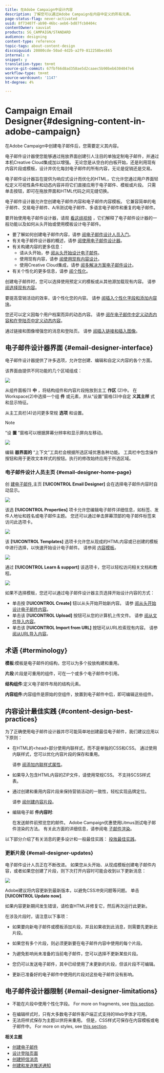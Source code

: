 ```yaml
---
title: 在Adobe Campaign中设计内容
description: 了解您可以通过Adobe Campaign在内容中定义的所有元素。
page-status-flag: never-activated
uuid: 8f73407f-ab90-46bc-aeb6-bd87fcb0404c
contentOwner: sauviat
products: SG_CAMPAIGN/STANDARD
audience: designing
content-type: reference
topic-tags: about-content-design
discoiquuid: 20800cde-50ad-4d2b-a2f9-812258bec665
internal: n
snippet: y
translation-type: tm+mt
source-git-commit: 67fbf66d8ad358ae5d2caaec5b90beb6304047e6
workflow-type: tm+mt
source-wordcount: '1147'
ht-degree: 4%

---
```



# Campaign Email Designer{#designing-content-in-adobe-campaign}

在Adobe Campaign中创建电子邮件后，您需要定义其内容。

电子邮件设计器使您能够通过拖放界面创建引人注目的单独定制电子邮件，并通过本机Creative Cloud集成加以增强。 无论您是从空白的白板开始，还是利用现有内容片段或模板，设计并优化每封电子邮件的所有内容，无论是促销还是交易。

电子邮件设计器旨在提供为响应式设计而优化的HTML，它允许您通过用户界面轻松定义可视性条件和动态内容并将它们直接应用于电子邮件、模板或片段。 只需单击按钮，即可在拖放界面和HTML代码之间无缝切换。

电子邮件设计器允许您创建电子邮件内容和电子邮件内容模板。 它兼容简单的电子邮件、交易电子邮件、A/B测试电子邮件、多语言电子邮件和重复的电子邮件。

要开始使用电子邮件设计器，请观 [看这组视频](https://docs.adobe.com/content/help/en/campaign-learn/campaign-standard-tutorials/designing-content/email-designer/email-designer-overview.html#GettingStarted) ，它们解释了电子邮件设计器的一般功能以及如何从头开始或使用模板设计电子邮件。

<!--The Email Designer has more features than the Legacy Editor and is backward compatible.-->

* 要了解如何创建电子邮件内容，请参 [阅电子邮件设计人员入门](../../designing/using/quick-start.md)。
* 有关电子邮件设计器的概述，请参 [阅使用电子邮件设计器](../../designing/using/designing-content-in-adobe-campaign.md)。
* 有关构建内容的更多信息：
   * 请从头开始，参 [阅从头开始设计电子邮件](../../designing/using/designing-from-scratch.md)。
   * 使用现有内容，请参 [阅使用现有内容设计](../../designing/using/using-existing-content.md)。
   * 使用Creative Cloud集成，请参 [阅多解决方案电子邮件设计](../../designing/using/using-integrations.md)。
* 有关个性化的更多信息，请参 [阅个性化](../../designing/using/personalization.md)。

创建电子邮件时，您可以选择使用预定义的模板或从其他源加载现有内容。 请参 [阅选择现有内容](../../designing/using/using-existing-content.md#selecting-an-existing-content)。

要提高营销活动的效率，请个性化您的内容。 请参 [阅插入个性化字段](../../designing/using/personalization.md#inserting-a-personalization-field)[和添加内容块](../../designing/using/personalization.md#adding-a-content-block)。

您还可以定义因每个用户档案而异的动态内容。 请参 [阅在电子邮件中定义动态内](../../designing/using/personalization.md#defining-dynamic-content-in-an-email)[容和在登陆页中定义动态内容](../../channels/using/designing-a-landing-page.md#defining-dynamic-content-in-a-landing-page)。

通过链接和图像增强您的消息和登陆页。 请参 [阅插入链接](../../designing/using/links.md#inserting-a-link)[和插入图像](../../designing/using/images.md#inserting-images)。

## 电子邮件设计器界面 {#email-designer-interface}

电子邮件设计器提供了许多选项，允许您创建、编辑和自定义内容的各个方面。

该界面由提供不同功能的几个区域组成：

![](assets/email_designer_overview.png)

从组件面板(1) **中** ，将结构组件和内容片段拖放到主工 **作区** (2)中。 在Workspace(2)中选择一个组 **件** 或元素，并从“设置”窗格(3)中自定 **义其主样** 式和显示特征。

从主工具栏(4)访问更多常规 **选项** 和设置。

>[!NOTE]
>
>“设 **置** ”窗格可以根据屏幕分辨率和显示屏向左移动。

![](assets/email_designer_toolbar.png)

编辑 **器界面的** “上下文”工具栏会根据所选区域优惠各种功能。 工具栏中包含操作按钮和用于更改文本样式的按钮。执行的修改始终应用于所选区域。

### 电子邮件设计人员主页 {#email-designer-home-page}

创 [建电子邮件](../../channels/using/creating-an-email.md),主页 **[!UICONTROL Email Designer]** 会在选择电子邮件内容时自动显示。

![](assets/email_designer_home_page.png)

该选 **[!UICONTROL Properties]** 项卡允许您编辑电子邮件详细信息，如标签、发件人地址和姓名或电子邮件主题。 您还可以通过单击屏幕顶部的电子邮件标签来访问此选项卡。

![](assets/email_designer_home_properties.png)

该 **[!UICONTROL Templates]** 选项卡允许您从现成的HTML内容或已创建的模板中进行选择，以快速开始设计电子邮件。 请参阅 [内容模板](../../designing/using/using-reusable-content.md#content-templates)。

![](assets/email_designer_home_templates.png)

通过 **[!UICONTROL Learn & support]** 该选项卡，您可以轻松访问相关文档和教程。

![](assets/email_designer_home_support.png)

如果不选择模板，您还可以通过电子邮件设计器主页选择开始设计内容的方式：

* 单击按 **[!UICONTROL Create]** 钮以从头开始开始新内容。 请参 [阅从头开始设计电子邮件内容](../../designing/using/designing-from-scratch.md#designing-an-email-content-from-scratch)。
* 单击该 **[!UICONTROL Upload]** 按钮可从您的计算机上传文件。 请参 [阅从文件导入内容](../../designing/using/using-existing-content.md#importing-content-from-a-file)。
* 单击该 **[!UICONTROL Import from URL]** 按钮可从URL检索现有内容。 请参 [阅从URL导入内容](../../designing/using/using-existing-content.md#importing-content-from-a-url)。

## 术语 {#terminology}

**模板**:模板是电子邮件的结构，您可以为多个投放构建和重用。

**片段**:片段是可重用的组件，可在一个或多个电子邮件中引用。

**结构组件**:定义电子邮件布局的结构元素。

**内容组件**:内容组件是原始的空组件，放置到电子邮件中后，即可编辑这些组件。

## 内容设计最佳实践 {#content-design-best-practices}

为了正确使用电子邮件设计器并尽可能简单地创建最佳电子邮件，我们建议应用以下原则：

* 在HTML的&lt;head>部分使用内联样式，而不是单独的CSS和CSS。 通过使用内联样式，您可以优化内容片段的保存和重用。

   请参 [阅添加内联样式属性](../../designing/using/styles.md#adding-inline-styling-attributes)。

* 如果导入包含HTML内容的ZIP文件，请使用常规CSS。 不支持SCSS样式表。

* 通过创建和重用内容片段来保持营销活动的一致性，轻松实现品牌定位。

   请参 [阅创建内容片段](../../designing/using/using-reusable-content.md#creating-a-content-fragment)。

* 编辑电子邮 **件内容时**:

   在发送邮件前预览您的邮件。 Adobe Campaign优惠使用Litmus测试电子邮件渲染的方法。 有关此方面的详细信息，请参阅电 [子邮件渲染](../../sending/using/email-rendering.md)。

以下部分介绍了有关消息的更多设计和一般最佳实践： [投放最佳实践](../../sending/using/delivery-best-practices.md)。

### 更新片段 {#email-designer-updates}

电子邮件设计人员正在不断改进。 如果您从头开始、从现成模板创建电子邮件内容，或者如果您创建了片段，则下次打开内容时可能会收到以下更新消息：

![](assets/email_designer_fragment_patch_message.png)

Adobe建议将内容更新到最新版本，以避免CSS冲突问题等问题。 单击 **[!UICONTROL Update now]**.

如果内容更新期间发生错误，请检查HTML并修复它，然后再次运行此更新。

在涉及片段时，请注意以下事项：

* 如果要向新电子邮件或模板添加片段，并且如果收到此消息，则需要先更新此片段。

* 如果您有多个片段，则必须更新要在电子邮件内容中使用的每个片段。

* 为避免影响尚未准备的当前电子邮件，您可以选择不更新某些片段。

* 您仍可以发送电子邮件，其中已经使用了未更新的片段，但该片段不可编辑。

* 更新已准备好的电子邮件中使用的片段对这些电子邮件没有影响。

## 电子邮件设计器限制 {#email-designer-limitations}

* 不能在片段中使用个性化字段。 For more on fragments, see [this section](../../designing/using/using-reusable-content.md#about-fragments).

<!--* You cannot save directly as a fragment some content of an email that you are editing within the Email Designer. You need to copy-paste the HTML corresponding to that content into a new fragment. For more on this, see [Saving content as a fragment](../../designing/using/using-reusable-content.md#saving-content-as-a-fragment).-->

* 在编辑样式时，只有大多数电子邮件客户端正式支持的Web字体才可用。
* 无法将样式保存为主题以供将来重用。 但是，CSS样式可保存在内容模板或电子邮件中。 For more on styles, see [this section](../../designing/using/styles.md).

**相关主题**

* [创建电子邮件](../../channels/using/creating-an-email.md)
* [设计登陆页面](../../channels/using/designing-a-landing-page.md)
* [创建短信消息](../../channels/using/creating-an-sms-message.md)
* [创建和发送推送通知](../../channels/using/preparing-and-sending-a-push-notification.md)
